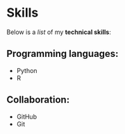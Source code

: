 # Skills

Below is a _list_ of my **technical skills**:

## Programming languages:
- Python
- R

## Collaboration:
- GitHub
- Git
